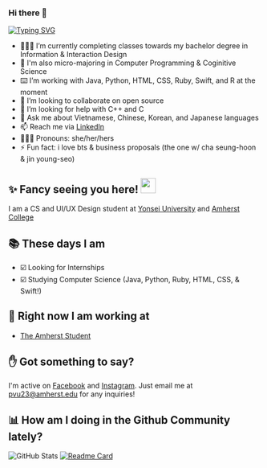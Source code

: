 ### Hi there 👋 
[![Typing SVG](https://readme-typing-svg.herokuapp.com?duration=1500&background=FFE30000&multiline=true&lines=This+is+Pho;and+I'm+not+your+rice+noodle+%F0%9F%8D%9C)](https://git.io/typing-svg)

- 👩🏻‍💻 I’m currently completing classes towards my bachelor degree in Information & Interaction Design 
- 🧠 I'm also micro-majoring in Computer Programming & Coginitive Science
- ⌨️ I’m working with Java, Python, HTML, CSS, Ruby, Swift, and R at the moment
- 👯 I’m looking to collaborate on open source
- 🤔 I’m looking for help with C++ and C
- 💬 Ask me about Vietnamese, Chinese, Korean, and Japanese languages
- 📫 Reach me via [LinkedIn](https://www.linkedin.com/in/phovu/)
- 👩🏻‍💼 Pronouns: she/her/hers
- ⚡ Fun fact: i love bts & business proposals (the one w/ cha seung-hoon & jin young-seo)

## ✨ Fancy seeing you here! <img src="https://media4.giphy.com/media/3oEjI4sFlp73fvEYgw/200.gif" width="30px">

I am a CS and UI/UX Design student at [Yonsei University](https://www.yonsei.ac.kr/) and [Amherst College](https://www.amherst.edu/)

## 📚 These days I am

- ☑️ Looking for Internships
- ☑️ Studying Computer Science (Java, Python, Ruby, HTML, CSS, & Swift!)

## 🚀 Right now I am working at

- [The Amherst Student](https://amherststudent.com/)


## ✋ Got something to say?

I'm active on [Facebook](https://www.facebook.com/pvu23/) and [Instagram](https://www.instagram.com/photvu).
Just email me at pvu23@amherst.edu for any inquiries!

## 📊 How am I doing in the Github Community lately? 

![GitHub Stats](https://github-readme-stats.vercel.app/api?username=phovu&theme=tokyonight)
[![Readme Card](https://github-readme-stats.vercel.app/api/pin/?username=phovu&repo=github-readme-stats)](https://github.com/phovu/github-readme-stats)

